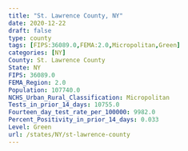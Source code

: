 ```yaml
---
title: "St. Lawrence County, NY"
date: 2020-12-22
draft: false
type: county
tags: [FIPS:36089.0,FEMA:2.0,Micropolitan,Green]
categories: [NY]
County: St. Lawrence County
State: NY
FIPS: 36089.0
FEMA_Region: 2.0
Population: 107740.0
NCHS_Urban_Rural_Classification: Micropolitan
Tests_in_prior_14_days: 10755.0
Fourteen_day_test_rate_per_100000: 9982.0
Percent_Positivity_in_prior_14_days: 0.033
Level: Green
url: /states/NY/st-lawrence-county
---
```



